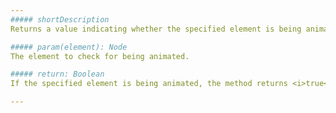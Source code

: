 ```yaml
---
##### shortDescription
Returns a value indicating whether the specified element is being animated.

##### param(element): Node
The element to check for being animated.

##### return: Boolean
If the specified element is being animated, the method returns <i>true</i>. Otherwise, <i>false</i>.

---
```

